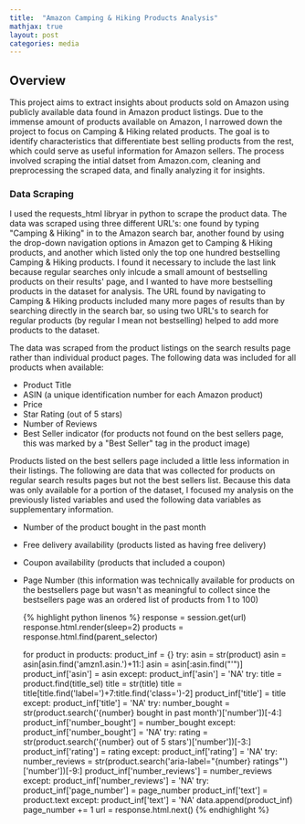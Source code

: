 ```yaml
---
title:  "Amazon Camping & Hiking Products Analysis"
mathjax: true
layout: post
categories: media
---
```


## Overview

This project aims to extract insights about products sold on Amazon using publicly available data found in Amazon product listings. Due to the immense amount of products available on Amazon, I narrowed down the project to focus on Camping & Hiking related products. The goal is to identify characteristics that differentiate best selling products from the rest, which could serve as useful information for Amazon sellers. The process involved scraping the intial datset from Amazon.com, cleaning and preprocessing the scraped data, and finally analyzing it for insights.

### Data Scraping

I used the requests_html libryar in python to scrape the product data. The data was scraped using three different URL's: one found by typing "Camping & Hiking" in to the Amazon search bar, another found by using the drop-down navigation options in Amazon get to Camping & Hiking products, and another which listed only the top one hundred bestselling Camping & Hiking products. I found it necessary to include the last link because regular searches only inlcude a small amount of bestselling products on their results' page, and I wanted to have more bestselling products in the dataset for analysis. The URL found by navigating to Camping & Hiking products included many more pages of results than by searching directly in the search bar, so using two URL's to search for regular products (by regular I mean not bestselling) helped to add more products to the dataset.

The data was scraped from the product listings on the search results page rather than individual product pages. The following data was included for all products when available:
* Product Title
* ASIN (a unique identification number for each Amazon product)
* Price
* Star Rating (out of 5 stars)
* Number of Reviews
* Best Seller indicator (for products not found on the best sellers page, this was marked by a "Best Seller" tag in the product image)

Products listed on the best sellers page included a little less information in their listings. The following are data that was collected for products on regular search results pages but not the best sellers list. Because this data was only available for a portion of the dataset, I focused my analysis on the previously listed variables and used the following data variables as supplementary information.
* Number of the product bought in the past month
* Free delivery availability (products listed as having free delivery)
* Coupon availability (products that included a coupon)
* Page Number (this information was technically available for products on the bestsellers page but wasn't as meaningful to collect since the bestsellers page was an ordered list of products from 1 to 100)

  {% highlight python linenos %}
  response = session.get(url)
  response.html.render(sleep=2)
  products = response.html.find(parent_selector)
  
  for product in products:
        product_inf = {}
        try:
            asin = str(product)
            asin = asin[asin.find('amzn1.asin.')+11:]
            asin = asin[:asin.find("'")]
            product_inf['asin'] = asin
        except:
            product_inf['asin'] = 'NA'
        try:
            title = product.find(title_sel)
            title = str(title)
            title = title[title.find('label=')+7:title.find('class=')-2]
            product_inf['title'] = title
        except:
            product_inf['title'] = 'NA'
        try:
            number_bought = str(product.search('{number} bought in past month')['number'])[-4:]
            product_inf['number_bought'] = number_bought
        except:
            product_inf['number_bought'] = 'NA'
        try:
            rating = str(product.search('{number} out of 5 stars')['number'])[-3:]
            product_inf['rating'] = rating
        except:
            product_inf['rating'] = 'NA'
        try:
            number_reviews = str(product.search('aria-label="{number} ratings"')['number'])[-9:]
            product_inf['number_reviews'] = number_reviews
        except:
            product_inf['number_reviews'] = 'NA'
        try:
            product_inf['page_number'] = page_number
            product_inf['text'] = product.text
        except:
            product_inf['text'] = 'NA'
        data.append(product_inf)
    page_number += 1
    url = response.html.next()
  {% endhighlight %}
  







